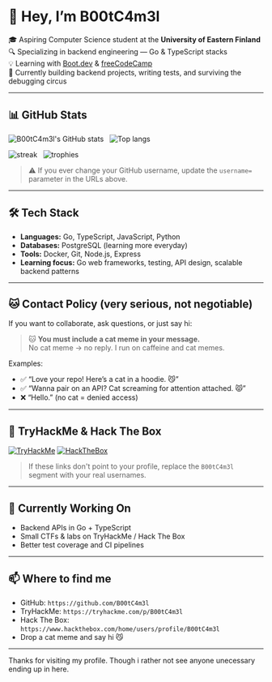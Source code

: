 # 🖖 Hey, I’m B00tC4m3l

🎓 Aspiring Computer Science student at the **University of Eastern Finland**  
🔍 Specializing in backend engineering — Go & TypeScript stacks  
💡 Learning with [Boot.dev](https://boot.dev) & [freeCodeCamp](https://www.freecodecamp.org)  
🚀 Currently building backend projects, writing tests, and surviving the debugging circus

---

## 📊 GitHub Stats

<!-- GitHub stats cards (replace `B00tC4m3l` with your GitHub username if different) -->
<p align="left">
  <img alt="B00tC4m3l's GitHub stats" src="https://github-readme-stats.vercel.app/api?username=B00tC4m3l&show_icons=true&theme=radical" />
  &nbsp;
  <img alt="Top langs" src="https://github-readme-stats.vercel.app/api/top-langs/?username=B00tC4m3l&layout=compact&theme=radical" />
</p>

<p align="left">
  <img alt="streak" src="https://github-readme-streak-stats.herokuapp.com/?user=B00tC4m3l&theme=radical" />
  &nbsp;
  <img alt="trophies" src="https://github-profile-trophy.vercel.app/?username=B00tC4m3l&theme=radical" />
</p>

> ⚠️ If you ever change your GitHub username, update the `username=` parameter in the URLs above.

---

## 🛠️ Tech Stack

- **Languages:** Go, TypeScript, JavaScript, Python  
- **Databases:** PostgreSQL (learning more everyday)  
- **Tools:** Docker, Git, Node.js, Express  
- **Learning focus:** Go web frameworks, testing, API design, scalable backend patterns

---

## 🐱 Contact Policy (very serious, not negotiable)

If you want to collaborate, ask questions, or just say hi:

> 🐱 **You must include a cat meme in your message.**  
> No cat meme → no reply. I run on caffeine and cat memes.

Examples:
- ✅ “Love your repo! Here’s a cat in a hoodie. 😼”  
- ✅ “Wanna pair on an API? Cat screaming for attention attached. 😾”  
- ❌ “Hello.” (no cat = denied access)

---

## 🔐 TryHackMe & Hack The Box

<!-- Change `B00tC4m3l` to your actual THM/HTB usernames if different -->
[![TryHackMe](https://img.shields.io/badge/TryHackMe-B00tC4m3l-9cf)](https://tryhackme.com/p/B00tC4m3l)
[![HackTheBox](https://img.shields.io/badge/HackTheBox-B00tC4m3l-ff66b2)](https://www.hackthebox.com/home/users/profile/B00tC4m3l)

> If these links don't point to your profile, replace the `B00tC4m3l` segment with your real usernames.

---

## 🔭 Currently Working On
- Backend APIs in Go + TypeScript  
- Small CTFs & labs on TryHackMe / Hack The Box  
- Better test coverage and CI pipelines

---

## 📫 Where to find me
- GitHub: `https://github.com/B00tC4m3l`  
- TryHackMe: `https://tryhackme.com/p/B00tC4m3l`  
- Hack The Box: `https://www.hackthebox.com/home/users/profile/B00tC4m3l`  
- Drop a cat meme and say hi 😼

---
Thanks for visiting my profile. Though i rather not see anyone unecessary ending up in here. 
